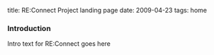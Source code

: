 title: RE:Connect Project landing page
date: 2009-04-23
tags: home

### Introduction

Intro text for RE:Connect goes here
